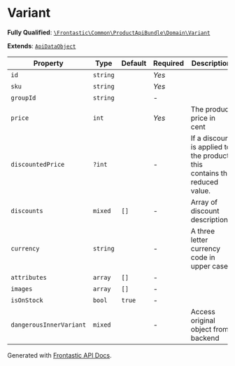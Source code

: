 #  Variant

**Fully Qualified**: [`\Frontastic\Common\ProductApiBundle\Domain\Variant`](../../../../src/php/ProductApiBundle/Domain/Variant.php)

**Extends**: [`ApiDataObject`](../../CoreBundle/Domain/ApiDataObject.md)

Property|Type|Default|Required|Description
--------|----|-------|--------|-----------
`id` | `string` |  | *Yes* | 
`sku` | `string` |  | *Yes* | 
`groupId` | `string` |  | - | 
`price` | `int` |  | *Yes* | The product price in cent
`discountedPrice` | `?int` |  | - | If a discount is applied to the product, this contains the reduced value.
`discounts` | `mixed` | `[]` | - | Array of discount descriptions
`currency` | `string` |  | - | A three letter currency code in upper case.
`attributes` | `array` | `[]` | - | 
`images` | `array` | `[]` | - | 
`isOnStock` | `bool` | `true` | - | 
`dangerousInnerVariant` | `mixed` |  | - | Access original object from backend

Generated with [Frontastic API Docs](https://github.com/FrontasticGmbH/apidocs).
